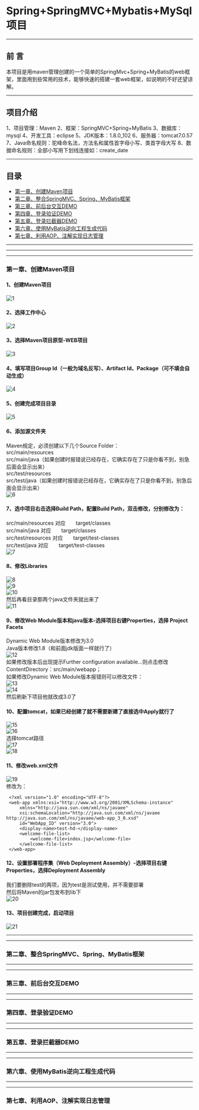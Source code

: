 # Spring+SpringMVC+Mybatis+MySql项目
***
## 前  言
本项目是用maven管理创建的一个简单的SpringMvc+Spring+MyBatis的web框架，里面用到些常用的技术，能够快速的搭建一套web框架，如说明的不好还望谅解。
***
## 项目介绍
1、项目管理：Maven
2、框架：SpringMVC+Spring+MyBatis
3、数据库：mysql
4、开发工具：eclipse
5、JDK版本：1.8.0_102
6、服务器：tomcat7.0.57
7、Java命名规则：驼峰命名法，方法名和属性首字母小写、类首字母大写
8、数据命名规则：全部小写用下划线连接如：create_date
***
## 目录
* [第一章、创建Maven项目](#第一章、创建Maven项目)
* [第二章、整合SpringMVC、Spring、MyBatis框架](#第二章、整合SpringMVC、Spring、MyBatis框架)
* [第三章、前后台交互DEMO](#第三章、前后台交互DEMO)
* [第四章、登录验证DEMO](#第四章、登录验证DEMO)
* [第五章、登录拦截器DEMO](#第五章、登录拦截器DEMO)
* [第六章、使用MyBatis逆向工程生成代码](#第六章、使用MyBatis逆向工程生成代码)
* [第七章、利用AOP、注解实现日志管理](#第七章、利用AOP、注解实现日志管理)
***
***
***
### 第一章、创建Maven项目
#### 1、创建Maven项目  
![1](/img/1.png)  
#### 2、选择工作中心  
![2](/img/2.png)  
#### 3、选择Maven项目原型-WEB项目  
![3](/img/3.png)  
#### 4、填写项目Group Id（一般为域名反写）、Artifact Id、Package（可不填会自动生成）  
![4](/img/4.png)  
#### 5、创建完成项目目录  
![5](/img/5.png)  
#### 6、添加源文件夹  
Maven规定，必须创建以下几个Source Folder：  
src/main/resources  
src/main/java（如果创建时报错说已经存在，它确实存在了只是你看不到，别急后面会显示出来）  
src/test/resources  
src/test/java（如果创建时报错说已经存在，它确实存在了只是你看不到，别急后面会显示出来）  
 ![6](/img/6.png)  
#### 7、选中项目右击选择Build Path，配置Build Path，双击修改，分别修改为：  
src/main/resources		对应　　target/classes  
src/main/java			对应　　target/classes  
src/test/resources		对应　　target/test-classes  
src/test/java			对应　　target/test-classes  
![7](/img/7.png)  
#### 8、修改Libraries  
![8](/img/8.png)  
![9](/img/9.png)  
![10](/img/10.png)  
然后再看目录那两个java文件夹就出来了  
![11](/img/11.png)  
#### 9、修改Web Module版本和java版本-选择项目右键Properties，选择 Project Facets  
Dynamic Web Module版本修改为3.0  
Java版本修改1.8（和前面jdk版面一样就行了）  
![12](/img/12.png)  
如果修改版本后出现提示Further configuration available…则点击修改ContentDirectory：src/main/webapp；  
如果修改Dynamic Web Module版本报错则可以修改文件：  
![13](/img/13.png)  
![14](/img/14.png)  
然后刷新下项目他就改成3.0了  
#### 10、配置tomcat，如果已经创建了就不需要新建了直接选中Apply就行了  
![15](/img/15.png)  
![16](/img/16.png)  
选择tomcat路径  
![17](/img/17.png)  
![18](/img/18.png)  
#### 11、修改web.xml文件  
![19](/img/19.png)  
修改为：  
```
 <?xml version="1.0" encoding="UTF-8"?>  
 <web-app xmlns:xsi="http://www.w3.org/2001/XMLSchema-instance"  
     xmlns="http://java.sun.com/xml/ns/javaee"  
     xsi:schemaLocation="http://java.sun.com/xml/ns/javaee http://java.sun.com/xml/ns/javaee/web-app_3_0.xsd"  
     id="WebApp_ID" version="3.0">  
     <display-name>test-hd-</display-name>  
     <welcome-file-list>  
         <welcome-file>index.jsp</welcome-file>  
     </welcome-file-list>  
 </web-app>  
```
#### 12、设置部署程序集（Web Deployment Assembly）-选择项目右键Properties，选择Deployment Assembly  
我们要删除test的两项，因为test是测试使用，并不需要部署  
然后将Maven的jar包发布到lib下  
![20](/img/20.png)  
#### 13、项目创建完成，启动项目  
![21](/img/21.png)  
***
***
### 第二章、整合SpringMVC、Spring、MyBatis框架
***
***
### 第三章、前后台交互DEMO
***
***
### 第四章、登录验证DEMO
***
***
### 第五章、登录拦截器DEMO
***
***
### 第六章、使用MyBatis逆向工程生成代码
***
***
### 第七章、利用AOP、注解实现日志管理

